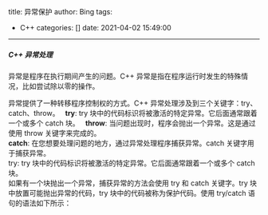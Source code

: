 title: 异常保护
author: Bing
tags:
  - C++
categories: []
date: 2021-04-02 15:49:00
---
##### C++ 异常处理
异常是程序在执行期间产生的问题。C++ 异常是指在程序运行时发生的特殊情况，比如尝试除以零的操作。

异常提供了一种转移程序控制权的方式。C++ 异常处理涉及到三个关键字：try、catch、throw。  
**try**: try 块中的代码标识将被激活的特定异常。它后面通常跟着一个或多个 catch 块。  
**throw**: 当问题出现时，程序会抛出一个异常。这是通过使用 throw 关键字来完成的。  
**catch**: 在您想要处理问题的地方，通过异常处理程序捕获异常。catch 关键字用于捕获异常。  
try: try 块中的代码标识将被激活的特定异常。它后面通常跟着一个或多个 catch 块。  
如果有一个块抛出一个异常，捕获异常的方法会使用 try 和 catch 关键字。try 块中放置可能抛出异常的代码，try 块中的代码被称为保护代码。使用 try/catch 语句的语法如下所示：  
